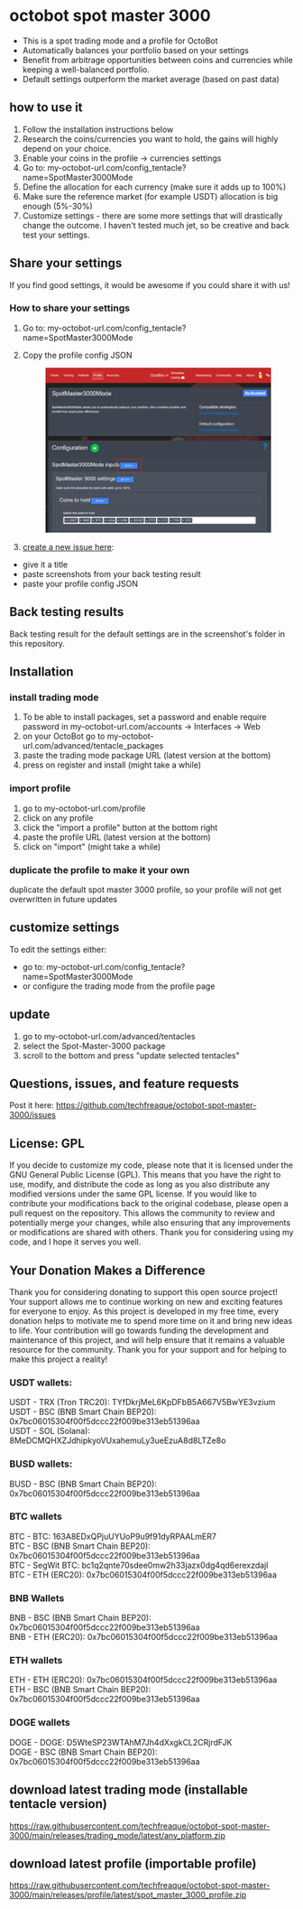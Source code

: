 # octobot spot master 3000

* This is a spot trading mode and a profile for OctoBot
* Automatically balances your portfolio based on your settings
* Benefit from arbitrage opportunities between coins and currencies while keeping a well-balanced portfolio.
* Default settings outperform the market average (based on past data)

## how to use it

1. Follow the installation instructions below
2. Research the coins/currencies you want to hold, the gains will highly depend on your choice.
3. Enable your coins in the profile -> currencies settings
4. Go to: my-octobot-url.com/config\_tentacle?name=SpotMaster3000Mode
5. Define the allocation for each currency (make sure it adds up to 100%)
6. Make sure the reference market (for example USDT) allocation is big enough (5%-30%)
7. Customize settings - there are some more settings that will drastically change the outcome. I haven't tested much jet, so be creative and back test your settings.

## Share your settings

If you find good settings, it would be awesome if you could share it with us!

### How to share your settings

1. Go to: my-octobot-url.com/config\_tentacle?name=SpotMaster3000Mode
2.  Copy the profile config JSON

    <figure><img src=".gitbook/assets/image.png" alt=""><figcaption></figcaption></figure>
3. [create a new issue here](https://github.com/techfreaque/octobot-spot-master-3000/issues/new):

* give it a title
* paste screenshots from your back testing result
* paste your profile config JSON&#x20;

## Back testing results

Back testing result for the default settings are in the screenshot's folder in this repository.

## Installation

### install trading mode

1. To be able to install packages, set a password and enable require password in my-octobot-url.com/accounts -> Interfaces -> Web
2. on your OctoBot go to my-octobot-url.com/advanced/tentacle\_packages
3. paste the trading mode package URL (latest version at the bottom)
4. press on register and install (might take a while)

### import profile

1. go to my-octobot-url.com/profile
2. click on any profile
3. click the "import a profile" button at the bottom right
4. paste the profile URL (latest version at the bottom)
5. click on "import" (might take a while)

### duplicate the profile to make it your own

duplicate the default spot master 3000 profile, so your profile will not get overwritten in future updates

## customize settings

To edit the settings either:

* go to: my-octobot-url.com/config\_tentacle?name=SpotMaster3000Mode
* or configure the trading mode from the profile page

## update

1. go to my-octobot-url.com/advanced/tentacles
2. select the Spot-Master-3000 package
3. scroll to the bottom and press "update selected tentacles"

## Questions, issues, and feature requests

Post it here: https://github.com/techfreaque/octobot-spot-master-3000/issues

## License: GPL

If you decide to customize my code, please note that it is licensed under the GNU General Public License (GPL). This means that you have the right to use, modify, and distribute the code as long as you also distribute any modified versions under the same GPL license. If you would like to contribute your modifications back to the original codebase, please open a pull request on the repository. This allows the community to review and potentially merge your changes, while also ensuring that any improvements or modifications are shared with others. Thank you for considering using my code, and I hope it serves you well.

## Your Donation Makes a Difference

Thank you for considering donating to support this open source project! Your support allows me to continue working on new and exciting features for everyone to enjoy. As this project is developed in my free time, every donation helps to motivate me to spend more time on it and bring new ideas to life. Your contribution will go towards funding the development and maintenance of this project, and will help ensure that it remains a valuable resource for the community. Thank you for your support and for helping to make this project a reality!

### USDT wallets:

USDT - TRX (Tron TRC20): TYfDkrjMeL6KpDFbB5A667V5BwYE3vzium\
USDT - BSC (BNB Smart Chain BEP20): 0x7bc06015304f00f5dccc22f009be313eb51396aa\
USDT - SOL (Solana): 8MeDCMQHXZJdhipkyoVUxahemuLy3ueEzuA8d8LTZe8o

### BUSD wallets:

BUSD - BSC (BNB Smart Chain BEP20): 0x7bc06015304f00f5dccc22f009be313eb51396aa

### BTC wallets

BTC - BTC: 163A8EDxQPjuUYUoP9u9f91dyRPAALmER7\
BTC - BSC (BNB Smart Chain BEP20): 0x7bc06015304f00f5dccc22f009be313eb51396aa\
BTC - SegWit BTC: bc1q2qnte70sdee0mw2h33jazx0dg4qd6erexzdajl\
BTC - ETH (ERC20): 0x7bc06015304f00f5dccc22f009be313eb51396aa

### BNB Wallets

BNB - BSC (BNB Smart Chain BEP20): 0x7bc06015304f00f5dccc22f009be313eb51396aa\
BNB - ETH (ERC20): 0x7bc06015304f00f5dccc22f009be313eb51396aa

### ETH wallets

ETH - ETH (ERC20): 0x7bc06015304f00f5dccc22f009be313eb51396aa ETH - BSC (BNB Smart Chain BEP20): 0x7bc06015304f00f5dccc22f009be313eb51396aa

### DOGE wallets

DOGE - DOGE: D5WteSP23WTAhM7Jh4dXxgkCL2CRjrdFJK\
DOGE - BSC (BNB Smart Chain BEP20): 0x7bc06015304f00f5dccc22f009be313eb51396aa

## download latest trading mode (installable tentacle version)

https://raw.githubusercontent.com/techfreaque/octobot-spot-master-3000/main/releases/trading_mode/latest/any_platform.zip

## download latest profile (importable profile)

https://raw.githubusercontent.com/techfreaque/octobot-spot-master-3000/main/releases/profile/latest/spot_master_3000_profile.zip
